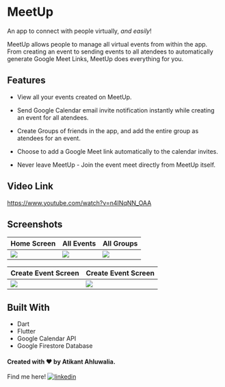# MeetUp

An app to connect with people virtually, *and easily*!

MeetUp allows people to manage all virtual events from within the app. From creating an event to sending events to all atendees to automatically generate Google Meet Links, MeetUp does everything for you.


## Features

- View all your events created on MeetUp.

- Send Google Calendar email invite notification instantly while creating an event for all atendees.

- Create Groups of friends in the app, and add the entire group as atendees for an event.

- Choose to add a Google Meet link automatically to the calendar invites.

- Never leave MeetUp - Join the event meet directly from MeetUp itself.

## Video Link
https://www.youtube.com/watch?v=n4INqNN_OAA

## Screenshots
|    Home Screen     |     All Events     |    All Groups      |
|--------------------|--------------------|--------------------|
| ![](https://github.com/ahluwaliatikant/Android-apps/blob/main/MeetUp_Flutter/src/meetup/images/homeScreen.png) | ![](https://github.com/ahluwaliatikant/Android-apps/blob/main/MeetUp_Flutter/src/meetup/images/allMeets.png) | ![](https://github.com/ahluwaliatikant/Android-apps/blob/main/MeetUp_Flutter/src/meetup/images/allGroups.png) |

|    Create Event Screen       |      Create Event Screen      |  
|-----------------------------|--------------------------------|
| ![](https://github.com/ahluwaliatikant/Android-apps/blob/main/MeetUp_Flutter/src/meetup/images/enterDetailsOne.png) | ![](https://github.com/ahluwaliatikant/Android-apps/blob/main/MeetUp_Flutter/src/meetup/images/enterDetailsTwo.png) |


## Built With

- Dart
- Flutter
- Google Calendar API
- Google Firestore Database

#### Created with ❤️ by Atikant Ahluwalia. 
Find me here! [![linkedin](https://img.shields.io/badge/linkedin-0A66C2?style=for-the-badge&logo=linkedin&logoColor=white)](https://www.linkedin.com/in/ahluwaliatikant/)
